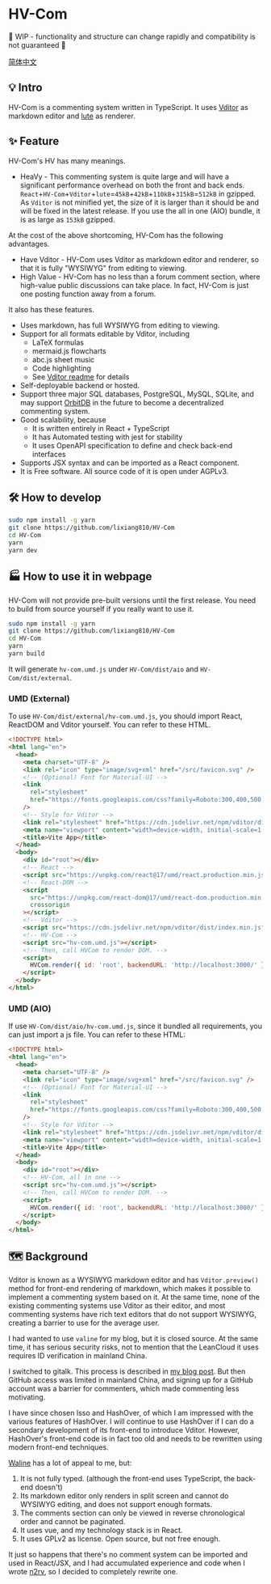 # HV-Com

🚧 WIP - functionality and structure can change rapidly and compatibility is not guaranteed 🚧

[简体中文](README_zhCN.md)

## 💡 Intro

HV-Com is a commenting system written in TypeScript. It uses [Vditor](https://github.com/Vanessa219/vditor) as markdown editor and [lute](https://github.com/88250/lute) as renderer.

## ✨ Feature

HV-Com's HV has many meanings.

- HeaVy - This commenting system is quite large and will have a significant performance overhead on both the front and back ends. `React`+`HV-Com`+`Vditor`+`lute`=`45kB`+`42kB`+`110kB`+`315kB`=`512kB` in gzipped. As `Vditor` is not minified yet, the size of it is larger than it should be and will be fixed in the latest release. If you use the all in one (AIO) bundle, it is as large as `153kB` gzipped.

At the cost of the above shortcoming, HV-Com has the following advantages.

- Have Vditor - HV-Com uses Vditor as markdown editor and renderer, so that it is fully "WYSIWYG" from editing to viewing.
- High Value - HV-Com has no less than a forum comment section, where high-value public discussions can take place. In fact, HV-Com is just one posting function away from a forum.

It also has these features.

- Uses markdown, has full WYSIWYG from editing to viewing.
- Support for all formats editable by Vditor, including
  - LaTeX formulas
  - mermaid.js flowcharts
  - abc.js sheet music
  - Code highlighting
  - See [Vditor readme](https://github.com/Vanessa219/vditor) for details
- Self-deployable backend or hosted.
- Support three major SQL databases, PostgreSQL, MySQL, SQLite, and may support [OrbitDB](https://github.com/orbitdb/orbit-db) in the future to become a decentralized commenting system.
- Good scalability, because
  - It is written entirely in React + TypeScript
  - It has Automated testing with jest for stability
  - It uses OpenAPI specification to define and check back-end interfaces
- Supports JSX syntax and can be imported as a React component.
- It is Free software. All source code of it is open under AGPLv3.

## 🛠️ How to develop

```bash
sudo npm install -g yarn
git clone https://github.com/lixiang810/HV-Com
cd HV-Com
yarn
yarn dev
```

## 🏭 How to use it in webpage

HV-Com will not provide pre-built versions until the first release. You need to build from source yourself if you really want to use it.

```bash
sudo npm install -g yarn
git clone https://github.com/lixiang810/HV-Com
cd HV-Com
yarn
yarn build
```

It will generate `hv-com.umd.js` under `HV-Com/dist/aio` and `HV-Com/dist/external`.

### UMD (External)

To use `HV-Com/dist/external/hv-com.umd.js`, you should import React, ReactDOM and Vditor yourself. You can refer to these HTML.

```html
<!DOCTYPE html>
<html lang="en">
  <head>
    <meta charset="UTF-8" />
    <link rel="icon" type="image/svg+xml" href="/src/favicon.svg" />
    <!-- (Optional) Font for Material-UI -->
    <link
      rel="stylesheet"
      href="https://fonts.googleapis.com/css?family=Roboto:300,400,500,700&display=swap"
    />
    <!-- Style for Vditor -->
    <link rel="stylesheet" href="https://cdn.jsdelivr.net/npm/vditor/dist/index.css" />
    <meta name="viewport" content="width=device-width, initial-scale=1.0" />
    <title>Vite App</title>
  </head>
  <body>
    <div id="root"></div>
    <!-- React -->
    <script src="https://unpkg.com/react@17/umd/react.production.min.js" crossorigin></script>
    <!-- React-DOM -->
    <script
      src="https://unpkg.com/react-dom@17/umd/react-dom.production.min.js"
      crossorigin
    ></script>
    <!-- Vditor -->
    <script src="https://cdn.jsdelivr.net/npm/vditor/dist/index.min.js"></script>
    <!-- HV-Com -->
    <script src="hv-com.umd.js"></script>
    <!-- Then, call HVCom to render DOM. -->
    <script>
      HVCom.render({ id: 'root', backendURL: 'http://localhost:3000/' });
    </script>
  </body>
</html>
```

### UMD (AIO)

If use `HV-Com/dist/aio/hv-com.umd.js`, since it bundled all requirements, you can just import a js file. You can refer to these HTML:

```html
<!DOCTYPE html>
<html lang="en">
  <head>
    <meta charset="UTF-8" />
    <link rel="icon" type="image/svg+xml" href="/src/favicon.svg" />
    <!-- (Optional) Font for Material-UI -->
    <link
      rel="stylesheet"
      href="https://fonts.googleapis.com/css?family=Roboto:300,400,500,700&display=swap"
    />
    <!-- Style for Vditor -->
    <link rel="stylesheet" href="https://cdn.jsdelivr.net/npm/vditor/dist/index.css" />
    <meta name="viewport" content="width=device-width, initial-scale=1.0" />
    <title>Vite App</title>
  </head>
  <body>
    <div id="root"></div>
    <!-- HV-Com, all in one -->
    <script src="hv-com.umd.js"></script>
    <!-- Then, call HVCom to render DOM. -->
    <script>
      HVCom.render({ id: 'root', backendURL: 'http://localhost:3000/' });
    </script>
  </body>
</html>
```

## 🗺️ Background

Vditor is known as a WYSIWYG markdown editor and has `Vditor.preview()` method for front-end rendering of markdown, which makes it possible to implement a commenting system based on it. At the same time, none of the existing commenting systems use Vditor as their editor, and most commenting systems have rich text editors that do not support WYSIWYG, creating a barrier to use for the average user.

I had wanted to use `valine` for my blog, but it is closed source. At the same time, it has serious security risks, not to mention that the LeanCloud it uses requires ID verification in mainland China.

I switched to gitalk. This process is described in [my blog post](https://stblog.penclub.club/2020/Sakura/). But then GitHub access was limited in mainland China, and signing up for a GitHub account was a barrier for commenters, which made commenting less motivating.

I have since chosen Isso and HashOver, of which I am impressed with the various features of HashOver. I will continue to use HashOver if I can do a secondary development of its front-end to introduce Vditor. However, HashOver's front-end code is in fact too old and needs to be rewritten using modern front-end techniques.

[Waline](https://github.com/walinejs/waline) has a lot of appeal to me, but:

1. It is not fully typed. (although the front-end uses TypeScript, the back-end doesn't)
2. Its markdown editor only renders in split screen and cannot do WYSIWYG editing, and does not support enough formats.
3. The comments section can only be viewed in reverse chronological order and cannot be paginated.
4. It uses vue, and my technology stack is in React.
5. It uses GPLv2 as license. Open source, but not free enough.

It just so happens that there's no comment system can be imported and used in React/JSX, and I had accumulated experience and code when I wrote [n2rv](https://github.com/lixiang810/n2rv), so I decided to completely rewrite one.
